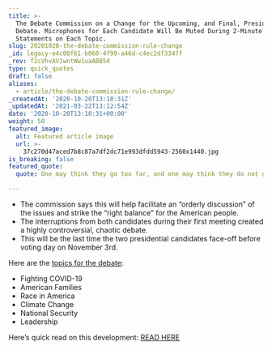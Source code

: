 ```yaml
---
title: >-
  The Debate Commission on a Change for the Upcoming, and Final, Presidential
  Debate. Microphones for Each Candidate Will Be Muted During 2-Minute Opening
  Statements on Each Topic.
slug: 20201020-the-debate-commission-rule-change
_id: legacy-e4c08f61-b060-4f99-a46d-c4ec2df3347f
_rev: f2cVhvAV1wntWw1uaABB5d
type: quick_quotes
draft: false
aliases:
  - article/the-debate-commission-rule-change/
_createdAt: '2020-10-20T13:10:31Z'
_updatedAt: '2021-03-22T13:12:54Z'
date: '2020-10-20T13:10:31+00:00'
weight: 50
featured_image:
  alt: Featured article image
  url: >-
    37c270d47aced7b8c87a7df2dc71e993dfdd5943-2560x1440.jpg
is_breaking: false
featured_quote:
  quote: One may think they go too far, and one may think they do not go far enough.

---
```

* The commission says this will help facilitate an “orderly discussion” of the issues and strike the “right balance” for the American people.
* The interruptions from both candidates during their first meeting created a highly controversial, chaotic debate.
* This will be the last time the two presidential candidates face-off before voting day on November 3rd.

Here are the [topics for the debate](https://www.debates.org/2020/10/16/moderator-announces-topics-for-oct-22-presidential-debate/):

* Fighting COVID-19
* American Families
* Race in America
* Climate Change
* National Security
* Leadership

Here’s quick read on this development: [READ HERE](https://www.npr.org/2020/10/19/925605044/candidates-will-have-some-uninterrupted-time-in-final-presidential-debate)